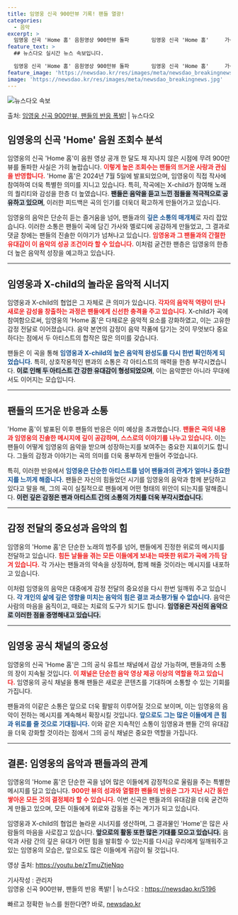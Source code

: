 ```yaml
---
title: 임영웅 신곡 900만뷰 기록! 팬들 열광!
categories:
  - 음악
excerpt: >
  임영웅 신곡 'Home 홈' 음원영상 900만뷰 돌파       임영웅 신곡 'Home 홈'     가수 임…
feature_text: >
  ## 뉴스다오 실시간 뉴스 속보입니다.

  임영웅 신곡 'Home 홈' 음원영상 900만뷰 돌파       임영웅 신곡 'Home 홈'     가수 임…
feature_image: 'https://newsdao.kr/res/images/meta/newsdao_breakingnews.jpg'
image: 'https://newsdao.kr/res/images/meta/newsdao_breakingnews.jpg'
---
```


![뉴스다오 속보](https://newsdao.kr/res/images/meta/newsdao_breakingnews.jpg)

<p>출처: <a href="https://newsdao.kr/5196" rel="dofollow">임영웅 신곡 900만뷰, 팬들의 반응 폭발!</a> | 뉴스다오</p>

<h2 data-ke-size="size26">임영웅의 신곡 'Home' 음원 조회수 분석</h2>
<p data-ke-size="size16">임영웅의 신곡 'Home 홈'이 음원 영상 공개 한 달도 채 지나지 않은 시점에 무려 900만 뷰를 돌파한 사실은 가히 놀랍습니다. <b><span style="color: #ee2323;">이렇게 높은 조회수는 팬들의 뜨거운 사랑과 관심을 반영합니다.</span></b> 'Home 홈'은 2024년 7월 5일에 발표되었으며, 임영웅이 직접 작사에 참여하여 더욱 특별한 의미를 지니고 있습니다. 특히, 작곡에는 X-child가 참여해 노래의 퀄리티와 감성을 한층 더 높였습니다. <b><span style="background-color: #21538527;">팬들은 음악을 듣고 느낀 점들을 적극적으로 공유하고 있으며</span></b>, 이러한 피드백은 곡의 인기를 더욱더 확고하게 만들어가고 있습니다.</p>

<p data-ke-size="size16">임영웅의 음악은 단순히 듣는 즐거움을 넘어, 팬들과의 <b><span style="color: #1a5490;">깊은 소통의 매개체</span></b>로 자리 잡았습니다. 이러한 소통은 팬들이 곡에 담긴 가사와 멜로디에 공감하게 만들었고, 그 결과로 댓글 창에는 팬들의 진솔한 이야기가 넘쳐나고 있습니다. <b><span style="color: #ee2323;">임영웅과 그 팬들과의 간절한 유대감이 이 음악의 성공 조건이라 할 수 있습니다.</span></b> 이처럼 굳건한 팬층은 임영웅의 한층 더 높은 음악적 성장을 예고하고 있습니다.</p>

<hr />

<h2 data-ke-size="size26">임영웅과 X-child의 놀라운 음악적 시너지</h2>
<p data-ke-size="size16">임영웅과 X-child의 협업은 그 자체로 큰 의미가 있습니다. <b><span style="color: #ee2323;">각자의 음악적 역량이 만나 새로운 감성을 창출하는 과정은 팬들에게 신선한 충격을 주고 있습니다.</span></b> X-child가 곡에 참여함으로써, 임영웅의 'Home 홈'은 다채로운 음악적 요소를 강화하였고, 이는 고유한 감정 전달로 이어졌습니다. 음악 본연의 감정이 음악 작품에 담기는 것이 무엇보다 중요하다는 점에서 두 아티스트의 합작은 많은 의미를 갖습니다.</p>

<p data-ke-size="size16">팬들은 이 곡을 통해 <b><span style="color: #1a5490;">임영웅과 X-child의 높은 음악적 완성도를 다시 한번 확인하게 되었습니다.</span></b> 특히, 상호작용적인 팬과의 소통은 각 아티스트의 매력을 한층 부각시켰습니다. <b><span style="background-color: #21538527;">이로 인해 두 아티스트 간 강한 유대감이 형성되었으며</span></b>, 이는 음악뿐만 아니라 무대에서도 이어지는 모습입니다.</p>

<hr />

<h2 data-ke-size="size26">팬들의 뜨거운 반응과 소통</h2>
<p data-ke-size="size16">'Home 홈'이 발표된 이후 팬들의 반응은 이미 예상을 초과했습니다. <b><span style="color: #ee2323;">팬들은 곡의 내용과 임영웅의 진솔한 메시지에 깊이 공감하며, 스스로의 이야기를 나누고 있습니다.</span></b> 이는 팬들이 어떻게 임영웅의 음악을 받으며 성장하는지를 보여주는 중요한 지표이기도 합니다. 그들의 감정과 이야기는 곡의 의미를 더욱 풍부하게 만들어 주었습니다.</p>

<p data-ke-size="size16">특히, 이러한 반응에서 <b><span style="color: #1a5490;">임영웅은 단순한 아티스트를 넘어 팬들과의 관계가 얼마나 중요한지를 느끼게 해줍니다.</span></b> 팬들은 자신의 힘들었던 시기를 임영웅의 음악과 함께 분담하고 있다고 말을 해, 그의 곡이 실질적으로 팬들에게 어떤 형태의 위안이 되는지를 말해줍니다. <b><span style="background-color: #21538527;">이런 깊은 감정은 팬과 아티스트 간의 소통의 가치를 더욱 부각시켰습니다.</span></b></p>

<hr />

<h2 data-ke-size="size26">감정 전달의 중요성과 음악의 힘</h2>
<p data-ke-size="size16">임영웅의 'Home 홈'은 단순한 노래의 범주를 넘어, 팬들에게 진정한 위로의 메시지를 전달하고 있습니다. <b><span style="color: #ee2323;">힘든 날들을 겪는 모든 이들에게 보내는 따뜻한 위로가 곡에 가득 담겨 있습니다.</span></b> 각 가사는 팬들과의 약속을 상징하며, 함께 해줄 것이라는 메시지를 내포하고 있습니다.</p>

<p data-ke-size="size16">이처럼 임영웅의 음악은 대중에게 감정 전달의 중요성을 다시 한번 일깨워 주고 있습니다. <b><span style="color: #1a5490;">각 개인의 삶에 깊은 영향을 미치는 음악의 힘은 결코 과소평가될 수 없습니다.</span></b> 음악은 사람의 마음을 움직이고, 때로는 치료의 도구가 되기도 합니다. <b><span style="background-color: #21538527;">임영웅은 자신의 음악으로 이러한 점을 증명해내고 있습니다.</span></b></p>

<hr />

<h2 data-ke-size="size26">임영웅 공식 채널의 중요성</h2>
<p data-ke-size="size16">임영웅의 신곡 'Home 홈'은 그의 공식 유튜브 채널에서 감상 가능하며, 팬들과의 소통의 장이 지속될 것입니다. <b><span style="color: #ee2323;">이 채널은 단순한 음악 영상 제공 이상의 역할을 하고 있습니다.</span></b> 임영웅의 공식 채널을 통해 팬들은 새로운 콘텐츠를 기대하며 소통할 수 있는 기회를 가집니다.</p>

<p data-ke-size="size16">팬들과의 이같은 소통은 앞으로 더욱 활발히 이루어질 것으로 보이며, 이는 임영웅의 음악이 전하는 메시지를 계속해서 확장시킬 것입니다. <b><span style="color: #1a5490;">앞으로도 그는 많은 이들에게 큰 힘과 위로를 줄 것으로 기대됩니다.</span></b> 이와 같은 지속적인 소통이 임영웅과 팬들 간의 유대감을 더욱 강화할 것이라는 점에서 그의 공식 채널은 중요한 역할을 가집니다.</p>

<hr />

<h2 data-ke-size="size26">결론: 임영웅의 음악과 팬들과의 관계</h2>
<p data-ke-size="size16">임영웅의 'Home 홈'은 단순한 곡을 넘어 많은 이들에게 감정적으로 울림을 주는 특별한 메시지를 담고 있습니다. <b><span style="color: #ee2323;">900만 뷰의 성과와 열렬한 팬들의 반응은 그가 지난 시간 동안 쌓아온 모든 것의 결정체라 할 수 있습니다.</span></b> 이번 신곡은 팬들과의 유대감을 더욱 굳건하게 만들고 있으며, 모든 이들에게 위로와 감동을 주는 계기가 되고 있습니다.</p> 

<p data-ke-size="size16">임영웅과 X-child의 협업은 놀라운 시너지를 생산하며, 그 결과물인 'Home'은 많은 사람들의 마음을 사로잡고 있습니다. <b><span style="background-color: #21538527;">앞으로의 활동 또한 많은 기대를 모으고 있습니다.</span></b> 음악과 사람 간의 깊은 유대가 어떤 힘을 발휘할 수 있는지를 다시금 우리에게 일깨워주고 있는 임영웅의 모습은, 앞으로도 많은 이들에게 귀감이 될 것입니다.</p> 

<p data-ke-size="size16">영상 출처: <a href="https://youtu.be/zTmuZtjeNqo">https://youtu.be/zTmuZtjeNqo</a></p>

<p data-ke-size="size16">기사작성 : 관리자<br>임영웅 신곡 900만뷰, 팬들의 반응 폭발! | 뉴스다오 : <a href="https://newsdao.kr/5196">https://newsdao.kr/5196</a></p> 

빠르고 정확한 뉴스를 원한다면? 바로, <a href="https://newsdao.kr" rel="dofollow">newsdao.kr</a>


